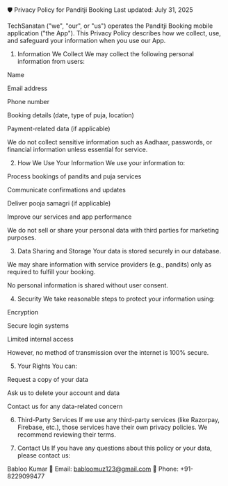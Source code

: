 🛡️ Privacy Policy for Panditji Booking
Last updated: July 31, 2025

TechSanatan ("we", "our", or "us") operates the Panditji Booking mobile application ("the App"). This Privacy Policy describes how we collect, use, and safeguard your information when you use our App.


1. Information We Collect
We may collect the following personal information from users:

Name

Email address

Phone number

Booking details (date, type of puja, location)

Payment-related data (if applicable)

We do not collect sensitive information such as Aadhaar, passwords, or financial information unless essential for service.



2. How We Use Your Information
We use your information to:

Process bookings of pandits and puja services

Communicate confirmations and updates

Deliver pooja samagri (if applicable)

Improve our services and app performance

We do not sell or share your personal data with third parties for marketing purposes.



3. Data Sharing and Storage
Your data is stored securely in our database.

We may share information with service providers (e.g., pandits) only as required to fulfill your booking.

No personal information is shared without user consent.


4. Security
We take reasonable steps to protect your information using:

Encryption

Secure login systems

Limited internal access

However, no method of transmission over the internet is 100% secure.



5. Your Rights
You can:

Request a copy of your data

Ask us to delete your account and data

Contact us for any data-related concern



6. Third-Party Services
If we use any third-party services (like Razorpay, Firebase, etc.), those services have their own privacy policies. We recommend reviewing their terms.




7. Contact Us
If you have any questions about this policy or your data, please contact us:

Babloo Kumar
📧 Email: babloomuz123@gmail.com
📱 Phone: +91-8229099477




